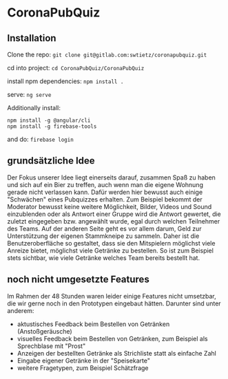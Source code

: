 # CoronaPubQuiz

## Installation
Clone the repo: `git clone git@gitlab.com:swtietz/coronapubquiz.git`

cd into project: `cd CoronaPubQuiz/CoronaPubQuiz`

install npm dependencies: `npm install .`

serve: `ng serve`




Additionally install:
```
npm install -g @angular/cli
npm install -g firebase-tools
```

and do:
```firebase login```

## grundsätzliche Idee
Der Fokus unserer Idee liegt einerseits darauf, zusammen Spaß zu haben und sich auf ein Bier zu treffen, auch wenn man die eigene Wohnung gerade nicht verlassen kann. Dafür werden hier bewusst auch einige "Schwächen" eines Pubquizzes erhalten. Zum Beispiel bekommt der Moderator bewusst keine weitere Möglichkeit, Bilder, Videos und Sound einzublenden oder als Antwort einer Gruppe wird die Antwort gewertet, die zuletzt eingegeben bzw. angewählt wurde, egal durch welchen Teilnehmer des Teams.
Auf der anderen Seite geht es vor allem darum, Geld zur Unterstützung der eigenen Stammkneipe zu sammeln. Daher ist die Benutzeroberfläche so gestaltet, dass sie den Mitspielern möglichst viele Anreize bietet, möglichst viele Getränke zu bestellen. So ist zum Beispiel stets sichtbar, wie viele Getränke welches Team bereits bestellt hat.

## noch nicht umgesetzte Features
Im Rahmen der 48 Stunden waren leider einige Features nicht umsetzbar, die wir gerne noch in den Prototypen eingebaut hätten.
Darunter sind unter anderem:
* aktustisches Feedback beim Bestellen von Getränken (Anstoßgeräusche)
* visuelles Feedback beim Bestellen von Getränken, zum Beispiel als Sprechblase mit "Prost"
* Anzeigen der bestellten Getränke als Strichliste statt als einfache Zahl
* Eingabe eigener Getränke in der "Speisekarte"
* weitere Fragetypen, zum Beispiel Schätzfrage